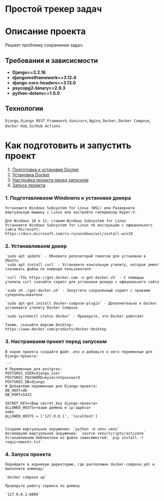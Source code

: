 # Простой трекер задач
# Описание проекта
Решает проблему сохранения задач.

## Требования и зависисмости
- **Django==3.2.16**
- **djangorestframework==3.12.4**
- **django-cors-headers==3.13.0**
- **psycopg2-binary==2.9.3**
- **python-dotenv==1.0.0**

## Технологии
`Django`, `Django REST Framework`, `Gunicorn`, `Nginx`, `Docker`, `Docker Compose`, `Docker Hub`, `GitHub Actions`

# Как подготовить и запустить проект
1. [Подготовка к установке Docker](#title1)
2. [Установка Docker](#title2)
3. [Настройка проекта перед запуском](#title3)
4. [Запуск проекта](#title4)

### <a id="title1">1. Подготавливаем Windowns к установке докера</a>
    Установите Windows Subsystem for Linux (WSL) или Разверните виртуальную машину с Linux или настройте гипервизор Hyper-V.

    Для Windows 10 и 11: ставим Windows Subsystem for Linux
    Установите Windows Subsystem for Linux по инструкции с официального сайта Microsoft:
    https://docs.microsoft.com/ru-ru/windows/wsl/install-win10

### <a id="title2">2. Устанавливаем докер</a>
    `sudo apt update` - Обновите репозиторий пакетов для установки в Ubuntu
    `sudo apt install curl` - Установите консольную утилиту, которая умеет скачивать файлы по команде пользователя

    `curl -fSL https://get.docker.com -o get-docker.sh` - С помощью утилиты curl скачайте скрипт для установки докера с официального сайта

    `sudo sh ./get-docker.sh` - Запустите сохранённый скрипт с правами суперпользователя

    `sudo apt-get install docker-compose-plugin` - Дополнительно к Docker установите утилиту Docker Compose

    `sudo systemctl status docker` - Проверьте, что Docker работает

    Также, скачайте версию Desktop: https://www.docker.com/products/docker-desktop

### <a id="title3">3. Настраиваем проект перед запуском</a>

    В корне проекта создайте файл .env и добавьте в него переменные для Django-проекта:

    ```
    # Переменные для postgres:
    POSTGRES_USER=django_user
    POSTGRES_PASSWORD=mysecretpassword
    POSTGRES_DB=django
    # Добавляем переменные для Django-проекта:
    DB_HOST=db
    DB_PORT=5432

    SECRET_KEY=<Ваш secret_key django-проекта>
    ALLOWED_HOSTS=<ваши домены и ip-адреса>
    либо
    ALLOWED_HOSTS = ['127.0.0.1', 'localhost']
    ```

    Создаем виртуальное окружение: `python -m venv venv`
    Активируем виртуальное окружение: `source venv/scripts/activate`
    Устанавливаем библиотеки из файла зависимостей: `pip install -r requirements.txt`

### <a id="title4">4. Запуск проекта</a>
    Перейдите в корневую директорию, где расположен docker-compose.yml и выполните команду:

    `docker compose up`

    Проверьте работу сервиса по домену

    `127.0.0.1:8000`
